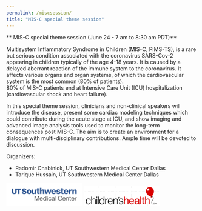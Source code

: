 ```yaml
---
permalink: /miscsession/
title: "MIS-C special theme session"
---
```


** MIS-C special theme session (June 24 - 7 am to 8:30 am PDT)**

Multisystem Inflammatory Syndrome in Children (MIS-C, PIMS-TS), is a rare but serious condition associated with the coronavirus SARS-Cov-2
appearing in children typically of the age 4-18 years. It is caused by a delayed aberrant reaction of the immune system to the coronavirus.
It affects various organs and organ systems, of which the cardiovascular system is the most common (80% of patients).  
80% of MIS-C patients end at Intensive Care Unit (ICU) hospitalization (cardiovascular shock and heart failure). 
 
In this special theme session, clinicians and non-clinical speakers will introduce the disease, present some cardiac modeling techniques 
which could contribute during the acute stage at ICU, and show imaging and advanced image analysis tools used to monitor the long-term consequences 
post MIS-C. The aim is to create an environment for a dialogue with multi-disciplinary contributions. Ample time will be devoted to discussion. 
 
Organizers:       
* Radomir Chabiniok, UT Southwestern Medical Center Dallas
* Tarique Hussain, UT Southwestern Medical Center Dallas

<p float="left">
  <img src="/assets/images/UTSW_logo.png" width="200px" />
  <img src="/assets/images/childrens_logo.png" width="200px" />
</p>



